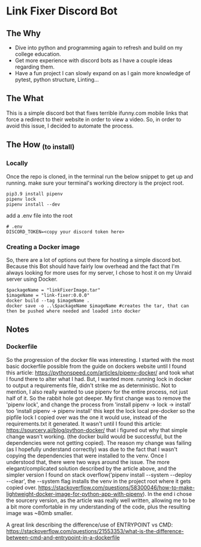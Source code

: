 # Link Fixer Discord Bot

## The Why

- Dive into python and programming again to refresh and build on my college education.
- Get more experience with discord bots as I have a couple ideas regarding them.
- Have a fun project I can slowly expand on as I gain more knowledge of pytest, python structure, Linting...

## The What

This is a simple discord bot that fixes terrible ifunny.com mobile links that force a redirect to their website in order to view a video. So, in order to avoid this issue, I decided to automate the process.

## The How <sub>(to install)</sub>

### Locally

Once the repo is cloned, in the terminal run the below snippet to get up and running. make sure your terminal's working directory is the project root.

```:
pip3.9 install pipenv
pipenv lock
pipenv install --dev
```

add a .env file into the root

```:
# .env
DISCORD_TOKEN=<copy your discord token here>
```

### Creating a Docker image

So, there are a lot of options out there for hosting a simple discord bot. Because this Bot should have fairly low overhead and the fact that I'm always looking for more uses for my server, I chose to host it on my Unraid server using Docker.

```python:
$packageName = "linkFixerImage.tar"
$imageName = "link-fixer:0.0.0"
docker build --tag $imageName .
docker save -o ..\$packageName $imageName #creates the tar, that can then be pushed where needed and loaded into docker
```

## Notes

### Dockerfile

So the progression of the docker file was interesting. I started with the most basic dockerfile possible from the guide on dockers website
until I found this article: <https://pythonspeed.com/articles/pipenv-docker/> and took what I found there to alter what I had. But, I wanted more.
running lock in docker to output a requirements file, didn't strike me as deterministic. Not to mention, I also really wanted to use pipenv for the entire process, not just half of it. So the rabbit hole got deeper.
My first change was to remove the 'pipenv lock', and change the process from 'install pipenv -> lock -> install' too 'install pipenv -> pipenv install' this kept the lock local pre-docker so the pipfile
lock I copied over was the one it would use, instead of the requirements.txt it generated. It wasn't until I found this article: <https://sourcery.ai/blog/python-docker/> that i figured out why that simple change wasn't working.
(the docker build would be successful, but the dependencies were not getting copied). The reason my change was failing (as I hopefully understand correctly) was due to the fact that I wasn't copying the dependencies that were installed to the venv.
Once I understood that, there were two ways around the issue. The more elegant/complicated solution described by the article above, and the simpler version I found on stack overflow('pipenv install --system --deploy --clear', the --system flag installs the venv in the project root where it gets copied over. <https://stackoverflow.com/questions/58300046/how-to-make-lightweight-docker-image-for-python-app-with-pipenv>).
In the end i chose the sourcery version, as the article was really well written, allowing me to be a bit more comfortable in my understanding of the code, plus the resulting image was ~80mb smaller.

A great link describing the difference/use of ENTRYPOINT vs CMD: <https://stackoverflow.com/questions/21553353/what-is-the-difference-between-cmd-and-entrypoint-in-a-dockerfile>
